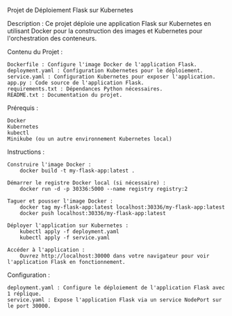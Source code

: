 Projet de Déploiement Flask sur Kubernetes


Description :
Ce projet déploie une application Flask sur Kubernetes en utilisant Docker pour la construction des images et Kubernetes pour l'orchestration des conteneurs.


Contenu du Projet :

    Dockerfile : Configure l'image Docker de l'application Flask.
    deployment.yaml : Configuration Kubernetes pour le déploiement.
    service.yaml : Configuration Kubernetes pour exposer l'application.
    app.py : Code source de l'application Flask.
    requirements.txt : Dépendances Python nécessaires.
    README.txt : Documentation du projet.


Prérequis :

    Docker
    Kubernetes
    kubectl
    Minikube (ou un autre environnement Kubernetes local)


Instructions :

    Construire l'image Docker : 
        docker build -t my-flask-app:latest .

    Démarrer le registre Docker local (si nécessaire) : 
        docker run -d -p 30336:5000 --name registry registry:2

    Taguer et pousser l'image Docker : 
        docker tag my-flask-app:latest localhost:30336/my-flask-app:latest
        docker push localhost:30336/my-flask-app:latest

    Déployer l'application sur Kubernetes :
        kubectl apply -f deployment.yaml
        kubectl apply -f service.yaml

    Accéder à l'application :
        Ouvrez http://localhost:30000 dans votre navigateur pour voir l'application Flask en fonctionnement.


Configuration :

    deployment.yaml : Configure le déploiement de l'application Flask avec 1 réplique.
    service.yaml : Expose l'application Flask via un service NodePort sur le port 30000.
